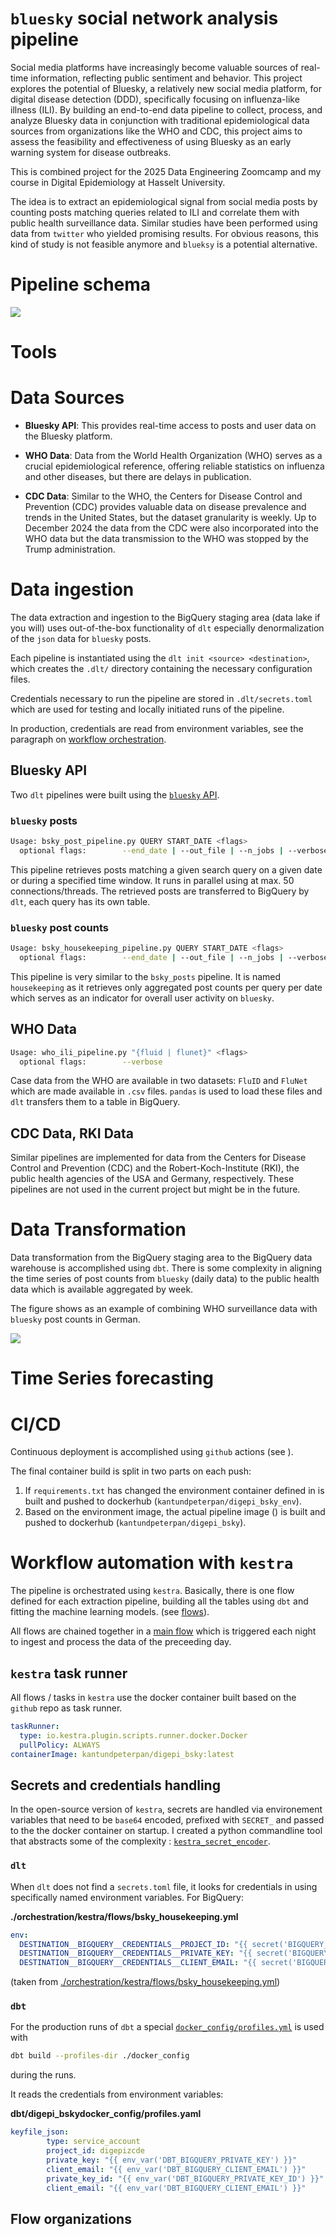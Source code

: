 # `bluesky` social network analysis pipeline


Social media platforms have increasingly become valuable sources of
real-time information, reflecting public sentiment and behavior. This
project explores the potential of Bluesky, a relatively new social media
platform, for digital disease detection (DDD), specifically focusing on
influenza-like illness (ILI). By building an end-to-end data pipeline to
collect, process, and analyze Bluesky data in conjunction with
traditional epidemiological data sources from organizations like the WHO
and CDC, this project aims to assess the feasibility and effectiveness
of using Bluesky as an early warning system for disease outbreaks.

This is combined project for the 2025 Data Engineering Zoomcamp and my
course in Digital Epidemiology at Hasselt University.

The idea is to extract an epidemiological signal from social media posts
by counting posts matching queries related to ILI and correlate them
with public health surveillance data. Similar studies have been
performed using data from `twitter` who yielded promising results. For
obvious reasons, this kind of study is not feasible anymore and
`blueksy` is a potential alternative.

# Pipeline schema

![](./zcde_docs/img/pipeline_graph.jpeg)

# Tools

# Data Sources

- **Bluesky API**: This provides real-time access to posts and user data
  on the Bluesky platform.

- **WHO Data**: Data from the World Health Organization (WHO) serves as
  a crucial epidemiological reference, offering reliable statistics on
  influenza and other diseases, but there are delays in publication.

- **CDC Data**: Similar to the WHO, the Centers for Disease Control and
  Prevention (CDC) provides valuable data on disease prevalence and
  trends in the United States, but the dataset granularity is weekly. Up
  to December 2024 the data from the CDC were also incorporated into the
  WHO data but the data transmission to the WHO was stopped by the Trump
  administration.

# Data ingestion

The data extraction and ingestion to the BigQuery staging area (data
lake if you will) uses out-of-the-box functionality of `dlt` especially
denormalization of the `json` data for `bluesky` posts.

Each pipeline is instantiated using the
`dlt init <source> <destination>`, which creates the `.dlt/` directory
containing the necessary configuration files.

Credentials necessary to run the pipeline are stored in
`.dlt/secrets.toml` which are used for testing and locally initiated
runs of the pipeline.

In production, credentials are read from environment variables, see the
paragraph on [workflow
orchestration](#secrets-and-credentials-handling).

## Bluesky API

Two `dlt` pipelines were built using the [`bluesky`
API](http://public.api.bsky.app/).

### `bluesky` posts

``` bash
Usage: bsky_post_pipeline.py QUERY START_DATE <flags>
  optional flags:        --end_date | --out_file | --n_jobs | --verbose
```

This pipeline retrieves posts matching a given search query on a given
date or during a specified time window. It runs in parallel using at
max. 50 connections/threads. The retrieved posts are transferred to
BigQuery by `dlt`, each query has its own table.

### `bluesky` post counts

``` bash
Usage: bsky_housekeeping_pipeline.py QUERY START_DATE <flags>
  optional flags:        --end_date | --out_file | --n_jobs | --verbose
```

This pipeline is very similar to the `bsky_posts` pipeline. It is named
`housekeeping` as it retrieves only aggregated post counts per query per
date which serves as an indicator for overall user activity on
`bluesky`.

## WHO Data

``` bash
Usage: who_ili_pipeline.py "{fluid | flunet}" <flags>
  optional flags:        --verbose
```

Case data from the WHO are available in two datasets: `FluID` and
`FluNet` which are made available in `.csv` files. `pandas` is used to
load these files and `dlt` transfers them to a table in BigQuery.

## CDC Data, RKI Data

Similar pipelines are implemented for data from the Centers for Disease
Control and Prevention (CDC) and the Robert-Koch-Institute (RKI), the
public health agencies of the USA and Germany, respectively. These
pipelines are not used in the current project but might be in the
future.

# Data Transformation

Data transformation from the BigQuery staging area to the BigQuery data
warehouse is accomplished using `dbt`. There is some complexity in
aligning the time series of post counts from `bluesky` (daily data) to
the public health data which is available aggregated by week.

The figure shows as an example of combining WHO surveillance data with
`bluesky` post counts in German.

![](./zcde_docs/img/dbt_lineage_de.png)

# Time Series forecasting

# CI/CD

Continuous deployment is accomplished using `github` actions (see
[](.github/workflows/)).

The final container build is split in two parts on each push:

1.  If `requirements.txt` has changed the environment container defined
    in [](./orchestration/Dockerfile_env) is built and pushed to
    dockerhub (`kantundpeterpan/digepi_bsky_env`).
2.  Based on the environment image, the actual pipeline image
    ([](./orchestration/Dockerfile)) is built and pushed to dockerhub
    (`kantundpeterpan/digepi_bsky`).

# Workflow automation with `kestra`

The pipeline is orchestrated using `kestra`. Basically, there is one
flow defined for each extraction pipeline, building all the tables using
`dbt` and fitting the machine learning models. (see
[flows](./orchestration/kestra/flows/)).

All flows are chained together in a [main
flow](./orchestration/kestra/flows/bsky_main_triggered.yml) which is
triggered each night to ingest and process the data of the preceeding
day.

## `kestra` task runner

All flows / tasks in `kestra` use the docker container built based on
the `github` repo as task runner.

``` yaml
taskRunner:
  type: io.kestra.plugin.scripts.runner.docker.Docker
  pullPolicy: ALWAYS
containerImage: kantundpeterpan/digepi_bsky:latest
```

## Secrets and credentials handling

In the open-source version of `kestra`, secrets are handled via
environement variables that need to be `base64` encoded, prefixed with
`SECRET_` and passed to the the docker container on startup. I created a
python commandline tool that abstracts some of the complexity :
[`kestra_secret_encoder`](https://github.com/kantundpeterpan/kestra_secret_encoder).

### `dlt`

When `dlt` does not find a `secrets.toml` file, it looks for credentials
in using specifically named environment variables. For BigQuery:

<div class="code-with-filename">

**./orchestration/kestra/flows/bsky_housekeeping.yml**

``` yaml
env:      
  DESTINATION__BIGQUERY__CREDENTIALS__PROJECT_ID: "{{ secret('BIGQUERY_PROJECT_ID') }}"
  DESTINATION__BIGQUERY__CREDENTIALS__PRIVATE_KEY: "{{ secret('BIGQUERY_PRIVATE_KEY') }}"
  DESTINATION__BIGQUERY__CREDENTIALS__CLIENT_EMAIL: "{{ secret('BIGQUERY_CLIENT_EMAIL') }}"
```

</div>

(taken from
[./orchestration/kestra/flows/bsky_housekeeping.yml](./orchestration/kestra/flows/bsky_housekeeping.yml))

### `dbt`

For the production runs of `dbt` a special
[`docker_config/profiles.yml`](./dbt/digepi_bsky/docker_config/profiles.yml)
is used with

``` bash
dbt build --profiles-dir ./docker_config
```

during the runs.

It reads the credentials from environment variables:

<div class="code-with-filename">

**dbt/digepi_bskydocker_config/profiles.yaml**

``` yaml
keyfile_json:
        type: service_account
        project_id: digepizcde
        private_key: "{{ env_var('DBT_BIGQUERY_PRIVATE_KEY') }}"
        client_email: "{{ env_var('DBT_BIGQUERY_CLIENT_EMAIL') }}"
        private_key_id: "{{ env_var('DBT_BIGQUERY_PRIVATE_KEY_ID') }}"
        client_email: "{{ env_var('DBT_BIGQUERY_CLIENT_EMAIL') }}"
```

</div>

## Flow organizations
